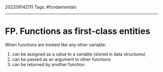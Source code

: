 202209142111
Tags: #fundamentals 

--- 
# FP. Functions as first-class entities
When functions are treated like any other variable:
1) can be assigned as a value to a variable (stored in data structures)
2) can be passed as an argument to other functions
3) can be returned by another function